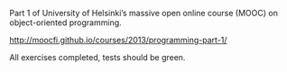 Part 1 of University of Helsinki’s massive open online course (MOOC) on object-oriented programming.

http://moocfi.github.io/courses/2013/programming-part-1/

All exercises completed, tests should be green.